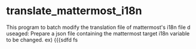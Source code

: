 # translate_mattermost_i18n
This program to batch modify the translation file of mattermost's i18n file
d
useaged:
Prepare a json file containing the mattermost target i18n variable to be changed.
ex)
{{{sdfd
fs
